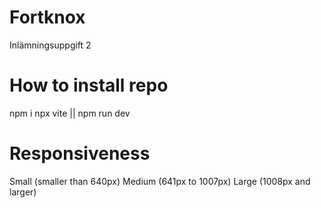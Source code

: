 # Fortknox
Inlämningsuppgift 2


# How to install repo
npm i
npx vite || npm run dev

# Responsiveness

Small (smaller than 640px)
Medium (641px to 1007px)
Large (1008px and larger)